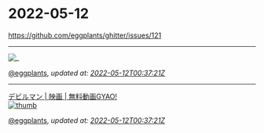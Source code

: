 # 2022-05-12

<https://github.com/eggplants/ghitter/issues/121>

---

![_](https://github.githubassets.com/images/mona-loading-default.gif)

[@eggplants](https://github.com/eggplants), *updated at: [2022-05-12T00:37:21Z](https://github.com/eggplants/ghitter/issues/121#issue-1232822010)*

---

[デビルマン | 映画 | 無料動画GYAO!<br>![thumb](https://gyao-pctr.c.yimg.jp/fm3pUuCMT9YUMx3MlyMessAzp2shPNc1LpJpgnCwNktEU49ManK3ABXo9YOO4-B08bq_DpBWsscltTWN6gURRkIk6wlTGdVey0jNN-Dmcflr_ynLpuVvP36hn3i9qi4QXT7OwYqNp2E5WnDCcXbLcy3wCCWWNdEyVnIP1t7duk8loHXBtt_dC7sYtxKb5WAs7qJbrJI_OTc5AyjR2DQTaA==)](https://gyao.yahoo.co.jp/title/62455c40-a6d5-40e3-a8fb-692cd6126cc9)

[@eggplants](https://github.com/eggplants), *updated at: [2022-05-12T00:37:21Z](https://github.com/eggplants/ghitter/issues/121#issuecomment-1124410372)*
